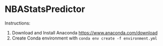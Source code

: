 # NBAStatsPredictor

Instructions:
1. Download and Install Anaconda https://www.anaconda.com/download
2. Create Conda environment with ``conda env create -f environment.yml``